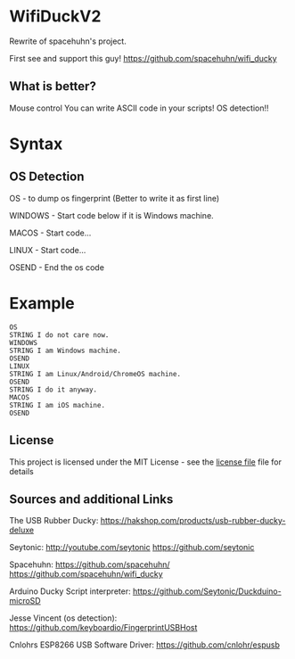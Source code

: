 # WifiDuckV2
Rewrite of spacehuhn's project.

First see and support this guy! https://github.com/spacehuhn/wifi_ducky

## What is better?
Mouse control
You can write ASCII code in your scripts!
OS detection!!

# Syntax
## OS Detection
OS - to dump os fingerprint (Better to write it as first line)

WINDOWS - Start code below if it is Windows machine.

MACOS - Start code...

LINUX - Start code...

OSEND - End the os code

# Example
```Duckyscript
OS
STRING I do not care now.
WINDOWS
STRING I am Windows machine.
OSEND
LINUX
STRING I am Linux/Android/ChromeOS machine.
OSEND
STRING I do it anyway.
MACOS
STRING I am iOS machine.
OSEND
```

## License
This project is licensed under the MIT License - see the [license file](LICENSE) file for details

## Sources and additional Links

The USB Rubber Ducky: https://hakshop.com/products/usb-rubber-ducky-deluxe

Seytonic: http://youtube.com/seytonic
          https://github.com/seytonic
          
Spacehuhn: https://github.com/spacehuhn/
           https://github.com/spacehuhn/wifi_ducky
          
Arduino Ducky Script interpreter: https://github.com/Seytonic/Duckduino-microSD

Jesse Vincent (os detection): https://github.com/keyboardio/FingerprintUSBHost

Cnlohrs ESP8266 USB Software Driver: https://github.com/cnlohr/espusb
